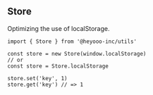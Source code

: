 ## Store

Optimizing the use of localStorage.

```
import { Store } from '@heyooo-inc/utils'

const store = new Store(window.localStorage)
// or
const store = Store.localStorage

store.set('key', 1)
store.get('key') // => 1
```
